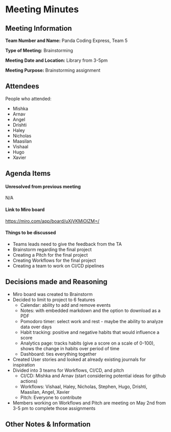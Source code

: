 
# Meeting Minutes

## Meeting Information
**Team Number and Name:** Panda Coding Express, Team 5

**Type of Meeting:** Brainstorming

**Meeting Date and Location:**  Library from 3-5pm 

**Meeting Purpose:** Brainstorming assignment


## Attendees
People who attended:
- Mishka
- Arnav
- Angel
- Drishti
- Haley
- Nicholas
- Maasilan
- Vishaal
- Hugo
- Xavier

## Agenda Items

#### Unresolved from previous meeting
N/A

#### Link to Miro board

https://miro.com/app/board/uXjVKMiOIZM=/

#### Things to be discussed
- Teams leads need to give the feedback from the TA
- Brainstorm regarding the final project 
- Creating a Pitch for the final project
- Creating Workflows for the final project
- Creating a team to work on CI/CD pipelines

## Decisions made and Reasoning
- Miro board was created to Brainstorm
- Decided to limit to project to 6 features
    - Calendar: ability to add and remove events
    - Notes: with embedded markdown and the option to download as a PDF
    - Pomodoro timer: select work and rest - maybe the ability to analyze data over days
    - Habit tracking: positive and negative habits that would influence a score
    - Analytics page: tracks habits (give a score on a scale of 0-100), shows the change in habits over period of time
    - Dashboard: ties everything together
- Created User stories and looked at already existing journals for inspiration
- Divided into 3 teams for Workflows, CI/CD, and pitch
    - CI/CD: Mishka and Arnav (start considering potential ideas for github actions)
    - Workflows: Vishaal, Haley, Nicholas, Stephen, Hugo, Drishti, Maasilan, Angel, Xavier
    - Pitch: Everyone to contribute
- Members working on Workflows and Pitch are meeting on May 2nd from 3-5 pm to complete those assignments
  
## Other Notes & Information


